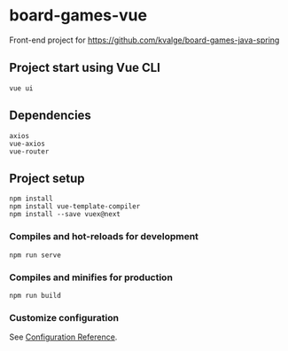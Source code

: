 # board-games-vue
Front-end project for https://github.com/kvalge/board-games-java-spring

## Project start using Vue CLI
```
vue ui
```

## Dependencies
```
axios
vue-axios
vue-router
```

## Project setup
```
npm install
npm install vue-template-compiler
npm install --save vuex@next

```

### Compiles and hot-reloads for development
```
npm run serve
```

### Compiles and minifies for production
```
npm run build
```

### Customize configuration
See [Configuration Reference](https://cli.vuejs.org/config/).
